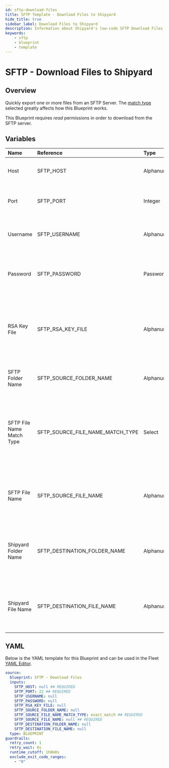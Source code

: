 ```yaml
---
id: sftp-download-files
title: SFTP Template - Download Files to Shipyard
hide_title: true
sidebar_label: Download Files to Shipyard
description: Information about Shipyard's low-code SFTP Download Files to Shipyard blueprint. Quickly export one or more files from an SFTP Server. 
keywords:
    - sftp
    - blueprint
    - template
---
```


# SFTP - Download Files to Shipyard

## Overview
Quickly export one or more files from an SFTP Server. The [match type](https://www.shipyardapp.com/docs/reference/blueprint-library/match-type/) selected greatly affects how this Blueprint works.

This Blueprint requires _read_ permissions in order to download from the SFTP server.

## Variables

| Name | Reference | Type | Required | Default | Options | Description |
|:-----|:----------|:-----|:---------|:--------|:--------|:------------|
| Host | SFTP_HOST  | Alphanumeric |:white_check_mark: | - | - | Domain or IP address of the SFTP server to connect to. |
| Port | SFTP_PORT  | Integer |:white_check_mark: | `"22"` | - | Number for the port to connect to. `22` is used by default. |
| Username | SFTP_USERNAME  | Alphanumeric |:heavy_minus_sign: | - | - | Value of the configured username in the SFTP server. |
| Password | SFTP_PASSWORD  | Password |:heavy_minus_sign: | - | - | Value of the configured password associated to the username on the SFTP server. |
| RSA Key File | SFTP_RSA_KEY_FILE  | Alphanumeric |:heavy_minus_sign: | - | - | The file name of an RSA key you would like to use for authentication. Typically downloaded to Shipyard in a previous step. |
| SFTP Folder Name | SFTP_SOURCE_FOLDER_NAME  | Alphanumeric |:heavy_minus_sign: | - | - | Name of the folder where the file is stored in the SFTP server. |
| SFTP File Name Match Type | SFTP_SOURCE_FILE_NAME_MATCH_TYPE  | Select |:white_check_mark: | `exact_match` | Exact Match: `exact_match`<br></br><br></br>Regex Match: `regex_match`<br></br><br></br> | Determines if the text in "SFTP File Name" will look for one file with exact match, or multiple files using regex. |
| SFTP File Name | SFTP_SOURCE_FILE_NAME  | Alphanumeric |:white_check_mark: | - | - | Name of the target file in the SFTP server. Can be regex if "Match Type" is set accordingly. |
| Shipyard Folder Name | SFTP_DESTINATION_FOLDER_NAME  | Alphanumeric |:heavy_minus_sign: | - | - | Folder where the file(s) should be downloaded. Leaving blank will place the file in the home directory. |
| Shipyard File Name | SFTP_DESTINATION_FILE_NAME  | Alphanumeric |:heavy_minus_sign: | - | - | What to name the file(s) being downloaded. If left blank, defaults to the original file name(s). |


## YAML
Below is the YAML template for this Blueprint and can be used in the Fleet [YAML Editor](../../reference/fleets/yaml-editor.md).
```yaml
source:
  blueprint: SFTP - Download Files
  inputs:
    SFTP_HOST: null ## REQUIRED
    SFTP_PORT: 22 ## REQUIRED
    SFTP_USERNAME: null 
    SFTP_PASSWORD: null 
    SFTP_RSA_KEY_FILE: null 
    SFTP_SOURCE_FOLDER_NAME: null 
    SFTP_SOURCE_FILE_NAME_MATCH_TYPE: exact_match ## REQUIRED
    SFTP_SOURCE_FILE_NAME: null ## REQUIRED
    SFTP_DESTINATION_FOLDER_NAME: null 
    SFTP_DESTINATION_FILE_NAME: null 
  type: BLUEPRINT
guardrails:
  retry_count: 1
  retry_wait: 0s
  runtime_cutoff: 1h0m0s
  exclude_exit_code_ranges:
    - "0"
```
